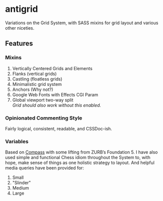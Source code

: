 # antigrid

Variations on the Grid System, with SASS mixins for grid layout and various 
other niceties.

## Features

### Mixins

1. Vertically Centered Grids and Elements
2. Flanks (vertical grids)
3. Castling (floatless grids)
4. Minimalistic grid system
5. Anchors (Why not?)
6. Google Web Fonts with Effects CGI Param
7. Global viewport two-way split  
   *Grid should also work without this enabled.*

### Opinionated Commenting Style

Fairly logical, consistent, readable, and CSSDoc-ish.

### Variables

Based on [Compass](http://compass-style.org/) with some lifting from ZURB’s Foundation 5. I have also used 
simple and functional Chess idiom throughout the System to, with hope, make
sense of things as one holistic strategy to layout. And helpful media queries 
have been provided for:

1. Small
2. "Slinder"
3. Medium
4. Large
